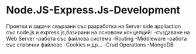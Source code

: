 # Node.JS-Express.Js-Development
Проетки и задачи свързани със разработка на Server side appliaction със node.js и express.js,базирани на основсни концепций:
-създаване на Web Server
-работа със файлова система
-Routing
-Middleware
-работа със статични файлове
-Cookies и др...
-Crud Operations
-MongoDB
